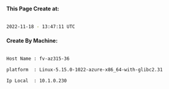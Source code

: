 
   
#### This Page Create at:

```bash

2022-11-18 - 13:47:11 UTC

```

#### Create By Machine:

```bash

Host Name : fv-az315-36

platform  : Linux-5.15.0-1022-azure-x86_64-with-glibc2.31

Ip Local  : 10.1.0.230

```

